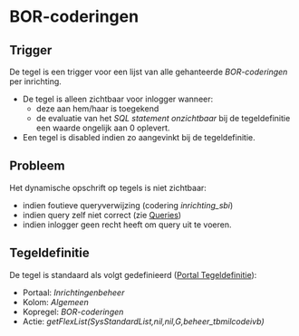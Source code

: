 # BOR-coderingen

## Trigger

De tegel is een trigger voor een lijst van alle gehanteerde *BOR-coderingen* per inrichting.

- De tegel is alleen zichtbaar voor inlogger wanneer:
  - deze aan hem/haar is toegekend
  - de evaluatie van het *SQL statement onzichtbaar* bij de tegeldefinitie een waarde ongelijk aan 0 oplevert.
- Een tegel is disabled indien zo aangevinkt bij de tegeldefinitie.

## Probleem

Het dynamische opschrift op tegels is niet zichtbaar:

- indien foutieve queryverwijzing (codering *inrichting_sbi*)
- indien query zelf niet correct (zie [Queries](/instellen_inrichten/queries.md))
- indien inlogger geen recht heeft om query uit te voeren.

## Tegeldefinitie

De tegel is standaard als volgt gedefinieerd ([Portal Tegeldefinitie](/instellen_inrichten/portaldefinitie/portal_tegel.md)):

- Portaal: *Inrichtingenbeheer*
- Kolom: *Algemeen*
- Kopregel: *BOR-coderingen*
- Actie: *getFlexList(SysStandardList,nil,nil,G,beheer_tbmilcodeivb)*
